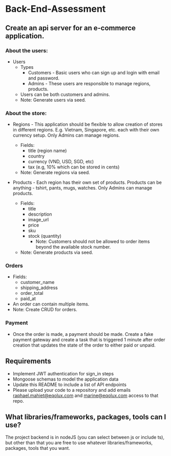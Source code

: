 # Back-End-Assessment

## Create an api server for an e-commerce application.

### About the users:

- Users
  - Types
    - Customers - Basic users who can sign up and login with email and password.
    - Admins - These users are responsible to manage regions, products.
  - Users can be both customers and admins.
  - Note: Generate users via seed.

### About the store:

- Regions - This application should be flexible to allow creation of stores in different regions. E.g. Vietnam, Singapore, etc. each with their own currency setup. Only Admins can manage regions.

  - Fields:
    - title (region name)
    - country
    - currency (VND, USD, SGD, etc)
    - tax (e.g, 10% which can be stored in cents)
  - Note: Generate regions via seed.

- Products - Each region has their own set of products. Products can be anything - tshirt, pants, mugs, watches. Only Admins can manage products.
  
  - Fields:
    - title
    - description
    - image_url
    - price
    - sku
    - stock (quantity)
      - Note: Customers should not be allowed to order items beyond the available stock number.
  - Note: Generate products via seed.


### Orders

- Fields:
  - customer_name
  - shipping_address
  - order_total
  - paid_at
- An order can contain multiple items.
- Note: Create CRUD for orders.

### Payment 

- Once the order is made, a payment should be made. Create a fake payment gateway and create a task that is triggered 1 minute after order creation that updates the state of the order to either paid or unpaid.

## Requirements

- Implement JWT authentication for sign_in steps
- Mongoose schemas to model the application data
- Update this README to include a list of API endpoints
- Please upload your code to a repository and add emails raphael.mahiet@eqolux.com and marine@eqolux.com access to that repo.

## What libraries/frameworks, packages, tools can I use?

The project backend is in nodeJS (you can select between js or include ts), but other than that you are free to use whatever
libraries/frameworks, packages, tools that you want.






